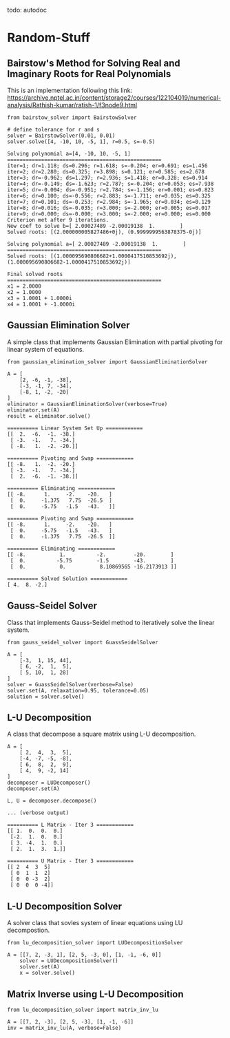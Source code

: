 todo: autodoc

# Random-Stuff

## Bairstow's Method for Solving Real and Imaginary Roots for Real Polynomials
This is an implementation following this link:
https://archive.nptel.ac.in/content/storage2/courses/122104019/numerical-analysis/Rathish-kumar/ratish-1/f3node9.html

```
from bairstow_solver import BairstowSolver

# define tolerance for r and s
solver = BairstowSolver(0.01, 0.01)
solver.solve([4, -10, 10, -5, 1], r=0.5, s=-0.5)
```

```
Solving polynomial a=[4, -10, 10, -5, 1]
==================================================
iter=1; dr=1.118; ds=0.296; r=1.618; s=-0.204; er=0.691; es=1.456
iter=2; dr=2.280; ds=0.325; r=3.898; s=0.121; er=0.585; es=2.678
iter=3; dr=-0.962; ds=1.297; r=2.936; s=1.418; er=0.328; es=0.914
iter=4; dr=-0.149; ds=-1.623; r=2.787; s=-0.204; er=0.053; es=7.938
iter=5; dr=-0.004; ds=-0.951; r=2.784; s=-1.156; er=0.001; es=0.823
iter=6; dr=0.100; ds=-0.556; r=2.883; s=-1.711; er=0.035; es=0.325
iter=7; dr=0.101; ds=-0.253; r=2.984; s=-1.965; er=0.034; es=0.129
iter=8; dr=0.016; ds=-0.035; r=3.000; s=-2.000; er=0.005; es=0.017
iter=9; dr=0.000; ds=-0.000; r=3.000; s=-2.000; er=0.000; es=0.000
Criterion met after 9 iterations.
New coef to solve b=[ 2.00027489 -2.00019138  1.        ]
Solved roots: [(2.000000005827486+0j), (0.9999999563878375-0j)]

Solving polynomial a=[ 2.00027489 -2.00019138  1.        ]
==================================================
Solved roots: [(1.000095690806682+1.0000417510853692j), (1.000095690806682-1.0000417510853692j)]

Final solved roots
==================================================
x1 = 2.0000
x2 = 1.0000
x3 = 1.0001 + 1.0000i
x4 = 1.0001 + -1.0000i
```


## Gaussian Elimination Solver
A simple class that implements Gaussian Elimination with partial pivoting for linear system of equations.
```
from gaussian_elimination_solver import GaussianEliminationSolver

A = [
    [2, -6, -1, -38],
    [-3, -1, 7, -34],
    [-8, 1, -2, -20]
]
eliminator = GaussianEliminationSolver(verbose=True)
eliminator.set(A)
result = eliminator.solve()
```

```
========== Linear System Set Up ============
[[  2.  -6.  -1. -38.]
 [ -3.  -1.   7. -34.]
 [ -8.   1.  -2. -20.]]

========== Pivoting and Swap ============
[[ -8.   1.  -2. -20.]
 [ -3.  -1.   7. -34.]
 [  2.  -6.  -1. -38.]]

========== Eliminating ============
[[ -8.      1.     -2.    -20.   ]
 [  0.     -1.375   7.75  -26.5  ]
 [  0.     -5.75   -1.5   -43.   ]]

========== Pivoting and Swap ============
[[ -8.      1.     -2.    -20.   ]
 [  0.     -5.75   -1.5   -43.   ]
 [  0.     -1.375   7.75  -26.5  ]]

========== Eliminating ============
[[ -8.           1.          -2.         -20.        ]
 [  0.          -5.75        -1.5        -43.        ]
 [  0.           0.           8.10869565 -16.2173913 ]]

========== Solved Solution ============
[ 4.  8. -2.]
```

## Gauss-Seidel Solver
Class that implements Gauss-Seidel method to iteratively solve the linear system.
```
from gauss_seidel_solver import GuassSeidelSolver

A = [
    [-3,  1, 15, 44],
    [ 6, -2,  1,  5],
    [ 5, 10,  1, 28]
]
solver = GuassSeidelSolver(verbose=False)
solver.set(A, relaxation=0.95, tolerance=0.05)
solution = solver.solve()
```

## L-U Decomposition
A class that decompose a square matrix using L-U decomposition.

```
A = [
    [ 2,  4,  3,  5],
    [-4, -7, -5, -8],
    [ 6,  8,  2,  9],
    [ 4,  9, -2, 14]
]
decomposer = LUDecomposer()
decomposer.set(A)

L, U = decomposer.decompose()
```

```
... (verbose output)

========== L Matrix - Iter 3 ============
[[ 1.  0.  0.  0.]
 [-2.  1.  0.  0.]
 [ 3. -4.  1.  0.]
 [ 2.  1.  3.  1.]]

========== U Matrix - Iter 3 ============
[[ 2  4  3  5]
 [ 0  1  1  2]
 [ 0  0 -3  2]
 [ 0  0  0 -4]]
```

## L-U Decomposition Solver
A solver class that sovles system of linear equations using LU decompostion.
```
from lu_decomposition_solver import LUDecompositionSolver

A = [[7, 2, -3, 1], [2, 5, -3, 0], [1, -1, -6, 0]]
    solver = LUDecompositionSolver()
    solver.set(A)
    x = solver.solve()
```

## Matrix Inverse using L-U Decomposition
```
from lu_decomposition_solver import matrix_inv_lu

A = [[7, 2, -3], [2, 5, -3], [1, -1, -6]]
inv = matrix_inv_lu(A, verbose=False)
```
